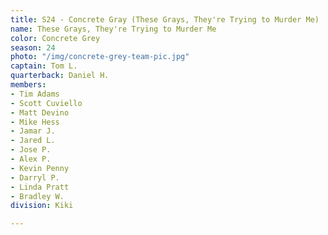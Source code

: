 ```yaml
---
title: S24 - Concrete Gray (These Grays, They're Trying to Murder Me)
name: These Grays, They're Trying to Murder Me
color: Concrete Grey
season: 24
photo: "/img/concrete-grey-team-pic.jpg"
captain: Tom L.
quarterback: Daniel H.
members:
- Tim Adams
- Scott Cuviello
- Matt Devino
- Mike Hess
- Jamar J.
- Jared L.
- Jose P.
- Alex P.
- Kevin Penny
- Darryl P.
- Linda Pratt
- Bradley W.
division: Kiki

---
```

